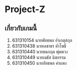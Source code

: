 # Project-Z

เกี่ยวกับเกมนี้
----

1. 631310154  นายพัทธพล อ่ำเกตุสกุล
2. 631310438  นายเดชาธร ค้ำโพธิ์
3. 631310440  นายธนกฤต พุ่มพวง
4. 631310449  นายเมธัส นิชกรรม
5. 631310450  นายลัทธพล คำแพง
